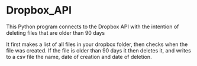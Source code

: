 # Dropbox_API
This Python program connects to the Dropbox API with the intention of deleting files that are older than 90 days

It first makes a list of all files in your dropbox folder, then checks when the file was created. 
If the file is older than 90 days it then deletes it, and writes to a csv file the name, date of creation and date of deletion.
